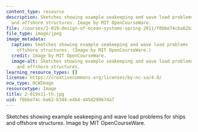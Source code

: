 ```yaml
---
content_type: resource
description: Sketches showing example seakeeping and wave load problems for ships
  and offshore structures. Image by MIT OpenCourseWare.
file: /courses/2-019-design-of-ocean-systems-spring-2011/f0bbe74cba62b3d4e4b4d45d29967da7_2-019s11-th.jpg
file_type: image/jpeg
image_metadata:
  caption: Sketches showing example seakeeping and wave load problems for ships and
    offshore structures. (Image by MIT OpenCourseWare.)
  credit: Image by MIT OpenCourseWare.
  image-alt: Sketches showing example seakeeping and wave load problems for ships
    and offshore structures.
learning_resource_types: []
license: https://creativecommons.org/licenses/by-nc-sa/4.0/
ocw_type: OCWImage
resourcetype: Image
title: 2-019s11-th.jpg
uid: f0bbe74c-ba62-b3d4-e4b4-d45d29967da7
---
```

Sketches showing example seakeeping and wave load problems for ships and offshore structures. Image by MIT OpenCourseWare.